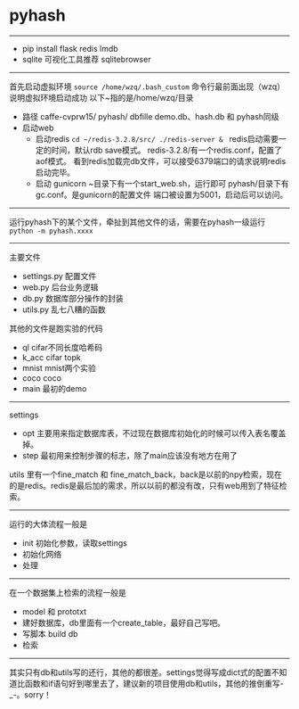 # pyhash
***
+ pip install flask redis lmdb
+ sqlite 可视化工具推荐 sqlitebrowser
***
首先启动虚拟环境
`source /home/wzq/.bash_custom` 命令行最前面出现（wzq）说明虚拟环境启动成功
以下~指的是/home/wzq/目录
+ 路径
caffe-cvprw15/
    pyhash/
    dbfille
demo.db、hash.db 和 pyhash同级
+ 启动web
  + 启动redis 
`cd ~/redis-3.2.8/src/
  ./redis-server & `
redis启动需要一定的时间，默认rdb save模式。
redis-3.2.8/有一个redis.conf，配置了aof模式。
看到redis加载完db文件，可以接受6379端口的请求说明redis启动完毕。
  + 启动 gunicorn
~目录下有一个start_web.sh，运行即可
pyhash/目录下有gc.conf。是gunicorn的配置文件
端口被设置为5001，启动后可以访问。
***
运行pyhash下的某个文件，牵扯到其他文件的话，需要在pyhash一级运行
`python -m pyhash.xxxx`
***
主要文件
+ settings.py 配置文件
+ web.py 后台业务逻辑
+ db.py 数据库部分操作的封装
+ utils.py 乱七八糟的函数

其他的文件是跑实验的代码
+ ql cifar不同长度哈希码
+ k_acc cifar topk
+ mnist mnist两个实验
+ coco  coco
+ main 最初的demo
***
settings 
+ opt 主要用来指定数据库表，不过现在数据库初始化的时候可以传入表名覆盖掉。
+ step  最初用来控制步骤的标志，除了main应该没有地方在用了

utils 里有一个fine_match 和 fine_match_back，back是以前的npy检索，现在的是redis。redis是最后加的需求，所以以前的都没有改，只有web用到了特征检索。
***
运行的大体流程一般是
+ init 初始化参数，读取settings
+ 初始化网络
+ 处理
***
在一个数据集上检索的流程一般是
+ model 和 prototxt
+ 建好数据库，db里面有一个create_table，最好自己写吧。
+ 写脚本 build db
+ 检索
***
其实只有db和utils写的还行，其他的都很差。settings觉得写成dict式的配置不知道比函数和if语句好到哪里去了，建议新的项目使用db和utils，其他的推倒重写-_-。sorry！
